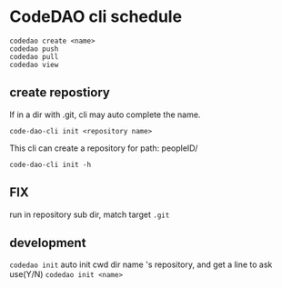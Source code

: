 

# CodeDAO cli schedule


```
codedao create <name>
codedao push
codedao pull
codedao view 
````

## create repostiory

If in a dir with .git, cli may auto complete the name.

`code-dao-cli init <repository name>`

This cli can create a repository for path: peopleID/<name>


`code-dao-cli init -h`


## FIX
run in repository sub dir, match target `.git`



## development
`codedao init` auto init cwd dir name 's repository,  and get a line to ask use(Y/N) 
`codedao init <name>`
